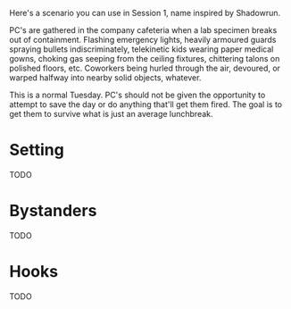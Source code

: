 Here's a scenario you can use in Session 1, name inspired by Shadowrun.

PC's are gathered in the company cafeteria when a lab specimen breaks out of
containment. Flashing emergency lights, heavily armoured guards spraying bullets
indiscriminately, telekinetic kids wearing paper medical gowns, choking gas
seeping from the ceiling fixtures, chittering talons on polished floors, etc.
Coworkers being hurled through the air, devoured, or warped halfway into nearby
solid objects, whatever.

This is a normal Tuesday. PC's should not be given the opportunity to attempt to
save the day or do anything that'll get them fired. The goal is to get them to
survive what is just an average lunchbreak. 

# Setting

TODO

# Bystanders

TODO

# Hooks

TODO
